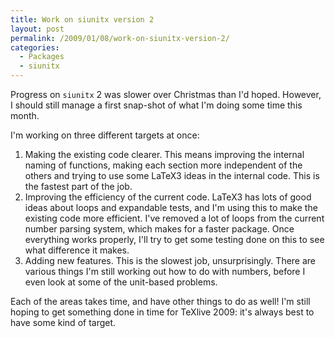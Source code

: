 ```yaml
---
title: Work on siunitx version 2
layout: post
permalink: /2009/01/08/work-on-siunitx-version-2/
categories:
  - Packages
  - siunitx
---
```

Progress on `siunitx` 2 was slower over Christmas than I'd hoped.  However, I should still manage a first snap-shot of what I'm doing some time this month.

I'm working on three different targets at once:

1. Making the existing code clearer. This means improving the internal naming of functions, making each section more independent of the others and trying to use some LaTeX3 ideas in the internal code. This is the fastest part of the job.
2. Improving the efficiency of the current code. LaTeX3 has lots of good ideas about loops and expandable tests, and I'm using this to make the existing code more efficient. I've removed a lot of loops from the current number parsing system, which makes for a faster package. Once everything works properly, I'll try to get some testing done on this to see what difference it makes.
3. Adding new features. This is the slowest job, unsurprisingly. There are various things I'm still working out how to do with numbers, before I even look at some of the unit-based problems.

Each of the areas takes time, and have other things to do as well!  I'm still hoping to get something done in time for TeXlive 2009: it's always best to have some kind of target.
